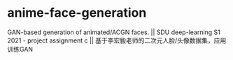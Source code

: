 # anime-face-generation
GAN-based generation of animated/ACGN faces. || SDU deep-learning S1 2021 - project assignment c || 基于李宏毅老师的二次元人脸/头像数据集，应用训练GAN
